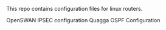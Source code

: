 This repo contains configuration files for linux routers.

OpenSWAN IPSEC configuration
Quagga OSPF Configuration